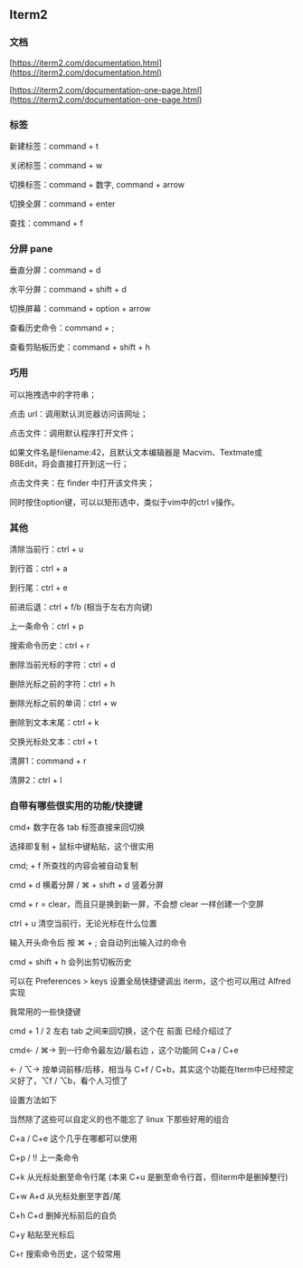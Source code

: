 ## Iterm2

### 文档

[https://iterm2.com/documentation.html](https://iterm2.com/documentation.html)

[https://iterm2.com/documentation-one-page.html](https://iterm2.com/documentation-one-page.html)

### 标签

新建标签：command + t

关闭标签：command + w

切换标签：command + 数字, command + arrow

切换全屏：command + enter

查找：command + f

### 分屏 pane

垂直分屏：command + d

水平分屏：command + shift + d

切换屏幕：command + option + arrow

查看历史命令：command + ;

查看剪贴板历史：command + shift + h

### 巧用

可以拖拽选中的字符串；

点击 url：调用默认浏览器访问该网址；

点击文件：调用默认程序打开文件；

如果文件名是filename:42，且默认文本编辑器是 Macvim、Textmate或BBEdit，将会直接打开到这一行；

点击文件夹：在 finder 中打开该文件夹；

同时按住option键，可以以矩形选中，类似于vim中的ctrl v操作。

### 其他

清除当前行：ctrl + u

到行首：ctrl + a

到行尾：ctrl + e

前进后退：ctrl + f/b (相当于左右方向键)

上一条命令：ctrl + p

搜索命令历史：ctrl + r

删除当前光标的字符：ctrl + d

删除光标之前的字符：ctrl + h

删除光标之前的单词：ctrl + w

删除到文本末尾：ctrl + k

交换光标处文本：ctrl + t

清屏1：command + r

清屏2：ctrl + l

### 自带有哪些很实用的功能/快捷键

cmd+ 数字在各 tab 标签直接来回切换

选择即复制 + 鼠标中键粘贴，这个很实用

cmd; + f 所查找的内容会被自动复制

cmd + d 横着分屏 / ⌘ + shift + d 竖着分屏

cmd + r = clear，而且只是换到新一屏，不会想 clear 一样创建一个空屏

ctrl + u 清空当前行，无论光标在什么位置

输入开头命令后 按 &#8984; + ; 会自动列出输入过的命令

cmd + shift + h 会列出剪切板历史

可以在 Preferences > keys 设置全局快捷键调出 iterm，这个也可以用过 Alfred 实现

我常用的一些快捷键

cmd + 1 / 2 左右 tab 之间来回切换，这个在 前面 已经介绍过了

cmd← / ⌘→ 到一行命令最左边/最右边 ，这个功能同 C+a / C+e

← / ⌥→ 按单词前移/后移，相当与 C+f / C+b，其实这个功能在Iterm中已经预定义好了，⌥f / ⌥b，看个人习惯了

设置方法如下

当然除了这些可以自定义的也不能忘了 linux 下那些好用的组合

C+a / C+e 这个几乎在哪都可以使用

C+p / !! 上一条命令

C+k 从光标处删至命令行尾 (本来 C+u 是删至命令行首，但iterm中是删掉整行)

C+w A+d 从光标处删至字首/尾

C+h C+d 删掉光标前后的自负

C+y 粘贴至光标后

C+r 搜索命令历史，这个较常用
